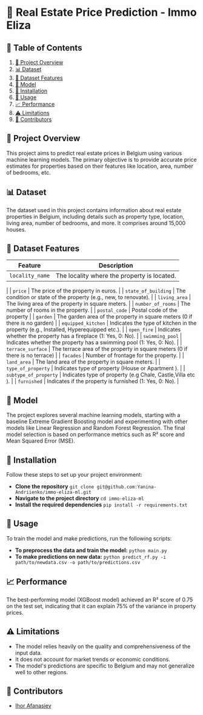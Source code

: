 # 🏡 Real Estate Price Prediction - Immo Eliza

## 📑 Table of Contents

1. [🔎 Project Overview](#project-overview)
2. [📊 Dataset](#dataset)
3. [🔢 Dataset Features](#dataset-features)
4. [🤖 Model](#model)
5. [🔧 Installation](#installation)
6. [🚀 Usage](#usage)
7. [📈 Performance](#performance)
8. [⚠️ Limitations](#limitations)
9. [👥 Contributors](#contributors)

## 🔎 Project Overview

This project aims to predict real estate prices in Belgium using various machine learning models. The primary objective is to provide accurate price estimates for properties based on their features like location, area, number of bedrooms, etc.

## 📊 Dataset

The dataset used in this project contains information about real estate properties in Belgium, including details such as property type, location, living area, number of bedrooms, and more. It comprises around 15,000 houses.

## 🔢 Dataset Features

| Feature              | Description                                                         |
| -------------------- | ------------------------------------------------------------------- |
| `locality_name`           | The locality where the property is located.                         |
| 
| `price`              | The price of the property in euros.                                 |
| `state_of_building` | The condition or state of the property (e.g., new, to renovate).    |
| `living_area`        | The living area of the property in square meters.                   |
| `number_of_rooms`           | The number of rooms in the property.                             |
| `postal_code`          | Postal code of the property                           |
| `garden`         | The garden area of the property in square meters (0 if there is no garden)        |
| `equipped_kitchen`            | Indicates the type of kitchen in the property (e.g., Installed, Hyperequipped etc.).      |
| `open_fire`          | Indicates whether the property has a fireplace (1: Yes, 0: No).     |
| `swimming_pool`       | Indicates whether the property has a swimming pool (1: Yes, 0: No). |
| `terrace_surface`        | The terrace area of the property in square meters (0 if there is no terrace)       |
| `facades`          | Number of frontage for the property.        |
| `land_area`       | The land area of the property in square meters.   |
| `type_of_property`     | Indicates type of property (House or Apartment ).              |
| `subtype_of_property`         | Indicates type of property (e.g Chale, Castle,Villa etc ).                    |
| `furnished`         | Indicates if the property is furnished (1: Yes, 0: No).                    |
## 🤖 Model

The project explores several machine learning models, starting with a baseline Extreme Gradient Boosting model and experimenting with other models like Linear Regression and Random Forest Regression. The final model selection is based on performance metrics such as R² score and Mean Squared Error (MSE).

## 🔧 Installation

Follow these steps to set up your project environment:

- **Clone the repository**
  `git clone git@github.com:Yanina-Andriienko/immo-eliza-ml.git`
- **Navigate to the project directory**
  `cd immo-eliza-ml`
- **Install the required dependencies**
  `pip install -r requirements.txt`

## 🚀 Usage

To train the model and make predictions, run the following scripts:

- **To preprocess the data and train the model:**
  `python main.py`
- **To make predictions on new data:**
  `python predict_rf.py -i path/to/newdata.csv -o path/to/predictions.csv`

## 📈 Performance

The best-performing model (XGBoost model) achieved an R² score of 0.75 on the test set, indicating that it can explain 75% of the variance in property prices.

## ⚠️ Limitations

- The model relies heavily on the quality and comprehensiveness of the input data.
- It does not account for market trends or economic conditions.
- The model's predictions are specific to Belgium and may not generalize well to other regions.

## 👥 Contributors

- [Ihor Afanasiev](https://www.linkedin.com/in/ihor-afanasiev-a50798268/)